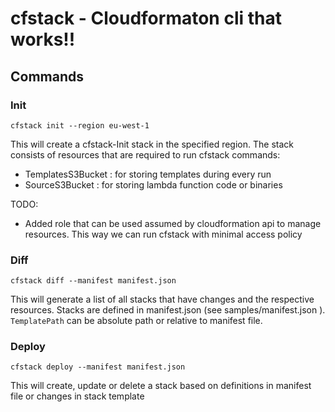 # cfstack - Cloudformaton cli that works!!

## Commands

### Init
```cfstack init --region eu-west-1```

This will create a cfstack-Init stack in the specified region. The stack consists of resources that are required to run cfstack commands:

 - TemplatesS3Bucket : for storing templates during every run
 - SourceS3Bucket : for storing lambda function code or binaries
 
TODO: 

 - Added role that can be used assumed by cloudformation api to manage resources. This way we can run cfstack with minimal access policy


### Diff
```cfstack diff --manifest manifest.json```

This will generate a list of all stacks that have changes and the respective resources. Stacks are defined in manifest.json (see samples/manifest.json ). 
`TemplatePath` can be absolute path or relative to manifest file.

### Deploy
```cfstack deploy --manifest manifest.json```

This will create, update or delete a stack based on definitions in manifest file or changes in stack template